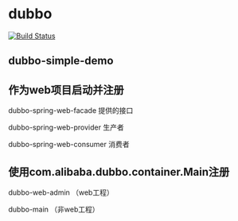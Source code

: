 # dubbo
[![Build Status](https://travis-ci.org/zongzhankui/dubbo.svg?branch=master)](https://travis-ci.org/zongzhankui/dubbo)

## dubbo-simple-demo

## 作为web项目启动并注册

dubbo-spring-web-facade
提供的接口

dubbo-spring-web-provider
生产者

dubbo-spring-web-consumer
消费者


## 使用com.alibaba.dubbo.container.Main注册
dubbo-web-admin （web工程）

dubbo-main （非web工程）
